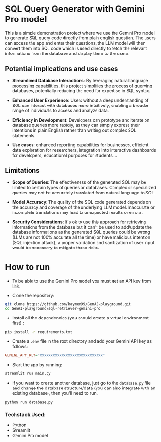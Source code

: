 # SQL Query Generator with Gemini Pro model

This is a simple demonstration project where we use the Gemini Pro model to generate SQL query code directly from plain english question. The users can access the app and enter their questions, the LLM model will then convert them into SQL code which is used directly to fetch the relevant informations from the database and display them to the users.

## Potential implications and use cases

* **Streamlined Database Interactions**: By leveraging natural language processing capabilities, this project simplifies the process of querying databases, potentially reducing the need for expertise in SQL syntax.
  
* **Enhanced User Experience**: Users without a deep understanding of SQL can interact with databases more intuitively, enabling a broader range of individuals to access and analyze data.

* **Efficiency in Development**: Developers can prototype and iterate on database queries more rapidly, as they can simply express their intentions in plain English rather than writing out complex SQL statements.

* **Use cases**: enhanced reporting capabilities for businesses, efficient data exploration for researchers, integration into interactive dashboards for developers, educational purposes for students,... 

## Limitations

* **Scope of Queries**: The effectiveness of the generated SQL may be limited to certain types of queries or databases. Complex or specialized queries may not be accurately translated from natural language to SQL.

* **Model Accuracy**: The quality of the SQL code generated depends on the accuracy and coverage of the underlying LLM model. Inaccurate or incomplete translations may lead to unexpected results or errors.

* **Security Considerations**: It's ok to use this approach for retrieving informations from the database but it can't be used to add/update the database informations as the generated SQL queries could be wrong (LLMs are not 100% accurate all the time) or have malicious intention (SQL injection attack), a proper validation and sanitization of user input would be necessary to mitigate those risks.

# How to run

* To be able to use the Gemini Pro model you must get an API key from [link](https://ai.google.dev/gemini-api/docs/api-key).

* Clone the repository:

```bash
git clone https://github.com/kaymen99/GenAI-playground.git
cd GenAI-playground/sql-retriever-gemini-pro
```

* Install all the dependencies (you should create a virtual environment first) :

```bash
pip install -r requirements.txt
```

* Create a `.env` file in the root directory and add your Gemini API key as follows:

```ini
GEMINI_APY_KEY="xxxxxxxxxxxxxxxxxxxxxxxxxxxxx"
```

* Start the app by running:

```bash
streamlit run main.py
```

* If you want to create another database, just go to the `database.py` file and change the database structure/data (you can also integrate with an existing database), then you'll need to run .

```bash
python run database.py
```

### Techstack Used:

- Python
- Streamlit
- Gemini Pro model
